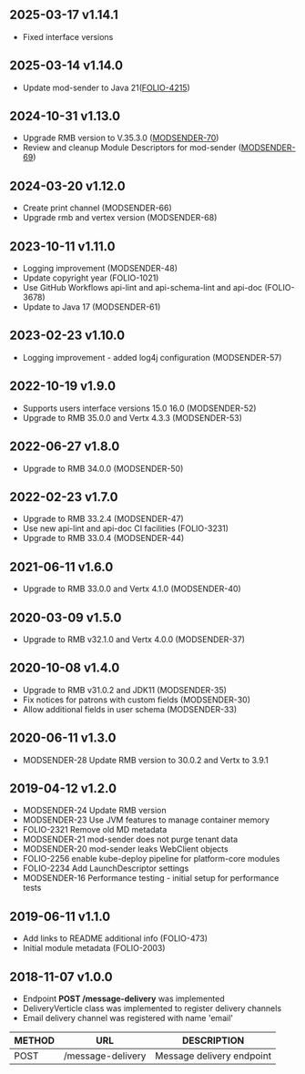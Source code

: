 ## 2025-03-17 v1.14.1
* Fixed interface versions

## 2025-03-14 v1.14.0
* Update mod-sender to Java 21([FOLIO-4215](https://folio-org.atlassian.net/browse/FOLIO-4215))

## 2024-10-31 v1.13.0
* Upgrade RMB version to V.35.3.0 ([MODSENDER-70](https://folio-org.atlassian.net/browse/MODSENDER-70))
* Review and cleanup Module Descriptors for mod-sender ([MODSENDER-69](https://folio-org.atlassian.net/browse/MODSENDER-69))

## 2024-03-20 v1.12.0
* Create print channel (MODSENDER-66)
* Upgrade rmb and vertex version (MODSENDER-68)

## 2023-10-11 v1.11.0
* Logging improvement (MODSENDER-48)
* Update copyright year (FOLIO-1021)
* Use GitHub Workflows api-lint and api-schema-lint and api-doc (FOLIO-3678)
* Update to Java 17 (MODSENDER-61)

## 2023-02-23 v1.10.0
* Logging improvement - added log4j configuration (MODSENDER-57)

## 2022-10-19 v1.9.0
* Supports users interface versions 15.0 16.0 (MODSENDER-52)
* Upgrade to RMB 35.0.0 and Vertx 4.3.3 (MODSENDER-53)

## 2022-06-27 v1.8.0
* Upgrade to RMB 34.0.0 (MODSENDER-50)

## 2022-02-23 v1.7.0
 * Upgrade to RMB 33.2.4 (MODSENDER-47)
 * Use new api-lint and api-doc CI facilities (FOLIO-3231)  
 * Upgrade to RMB 33.0.4 (MODSENDER-44)

## 2021-06-11 v1.6.0
 * Upgrade to RMB 33.0.0 and Vertx 4.1.0 (MODSENDER-40)

## 2020-03-09 v1.5.0
* Upgrade to RMB v32.1.0 and Vertx 4.0.0 (MODSENDER-37)

## 2020-10-08 v1.4.0
 * Upgrade to RMB v31.0.2 and JDK11 (MODSENDER-35)
 * Fix notices for patrons with custom fields (MODSENDER-30)
 * Allow additional fields in user schema (MODSENDER-33)

## 2020-06-11 v1.3.0
 * MODSENDER-28 Update RMB version to 30.0.2 and Vertx to 3.9.1

## 2019-04-12 v1.2.0
 * MODSENDER-24 Update RMB version
 * MODSENDER-23 Use JVM features to manage container memory
 * FOLIO-2321 Remove old MD metadata 
 * MODSENDER-21 mod-sender does not purge tenant data
 * MODSENDER-20 mod-sender leaks WebClient objects
 * FOLIO-2256 enable kube-deploy pipeline for platform-core modules
 * FOLIO-2234 Add LaunchDescriptor settings
 * MODSENDER-16 Performance testing - initial setup for performance tests

## 2019-06-11 v1.1.0
 * Add links to README additional info (FOLIO-473)
 * Initial module metadata (FOLIO-2003)
 
## 2018-11-07 v1.0.0
 * Endpoint **POST /message-delivery** was implemented
 * DeliveryVerticle class was implemented to register delivery channels
 * Email delivery channel was registered with name 'email'
 
 | METHOD |  URL                          | DESCRIPTION                                                       |
 |--------|-------------------------------|-------------------------------------------------------------------|
 | POST   | /message-delivery             | Message delivery endpoint                                         |

